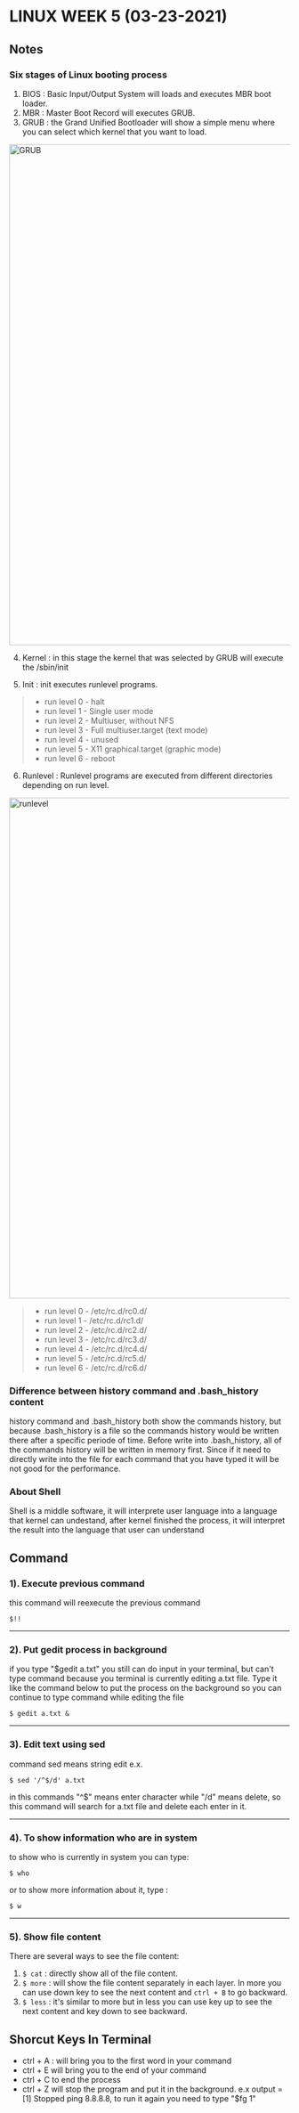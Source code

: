 # LINUX WEEK 5 (03-23-2021)
## Notes
### Six stages of Linux booting process
1. BIOS : Basic Input/Output System will loads and executes MBR boot loader.
2. MBR : Master Boot Record will executes GRUB.
3. GRUB : the Grand Unified Bootloader will show a simple menu where you can select which kernel that you want to load.
<img src="GRUB.png" alt="GRUB" title="GRUB" width="900" />

4. Kernel : in this stage the kernel that was selected by GRUB will execute the /sbin/init

5. Init : init executes runlevel programs.
> * run level 0 - halt
> * run level 1 - Single user mode
> * run level 2 - Multiuser, without NFS
> * run level 3 - Full multiuser.target (text mode)
> * run level 4 - unused
> * run level 5 - X11 graphical.target (graphic mode)
> * run level 6 - reboot

6. Runlevel : Runlevel programs are executed from different directories depending on run level.
<img src="runlevel.png" alt="runlevel" title="runlevel" width="900" />

> * run level 0 - /etc/rc.d/rc0.d/
> * run level 1 - /etc/rc.d/rc1.d/
> * run level 2 - /etc/rc.d/rc2.d/
> * run level 3 - /etc/rc.d/rc3.d/
> * run level 4 - /etc/rc.d/rc4.d/
> * run level 5 - /etc/rc.d/rc5.d/
> * run level 6 - /etc/rc.d/rc6.d/

### Difference between history command and .bash_history content
history command and .bash_history both show the commands history, but because .bash_history is a file so the commands history would be written there after a specific periode of time. Before write into .bash_history, all of the commands history will be written in memory first. Since if it need to directly write into the file for each command that you have typed it will be not good for the performance.

### About Shell
Shell is a middle software, it will interprete user language into a language that kernel can undestand, after kernel finished the process, it will interpret the result into the language that user can understand

## Command
### 1). Execute previous command
this command will reexecute the previous command
```
$!!
```

---
### 2). Put gedit process in background
if you type "$gedit a.txt" you still can do input in your terminal, but can't type command because you terminal is currently editing a.txt file. Type it like the command below to put the process on the background so you can continue to type command while editing the file
```
$ gedit a.txt &
```

---
### 3). Edit text using sed
command sed means string edit e.x.
```
$ sed '/^$/d' a.txt
```
in this commands "^$" means enter character while "/d" means delete, so this command will search for a.txt file and delete each enter in it.

---
### 4). To show information who are in system
to show who is currently in system you can type:
```
$ who
```
or to show more information about it, type :
```
$ w
```

---
### 5). Show file content
There are several ways to see the file content:
1. `$ cat` : directly show all of the file content.
2. `$ more` : will show the file content separately in each layer. In more you can use down key to see the next content and `ctrl + B` to go backward.
3. `$ less` : it's similar to more but in less you can use key up to see the next content and key down to see backward.

## Shorcut Keys In Terminal
* ctrl + A : will bring you to the first word in your command
* ctrl + E will bring you to the end of your command
* ctrl + C to end the process
* ctrl + Z will stop the program and put it in the background. e.x output = [1] Stopped ping 8.8.8.8, to run it again you need to type "$fg 1"